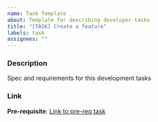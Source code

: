 ```yaml
---
name: Task Template
about: Template for describing developer tasks
title: "[TASK] Create a feature"
labels: task
assignees: ""
---
```


### Description

Spec and requirements for this development tasks

### Link

**Pre-requisite**: [Link to pre-req task](https://github.com/xERN-shareANDcommunity/Backend)
